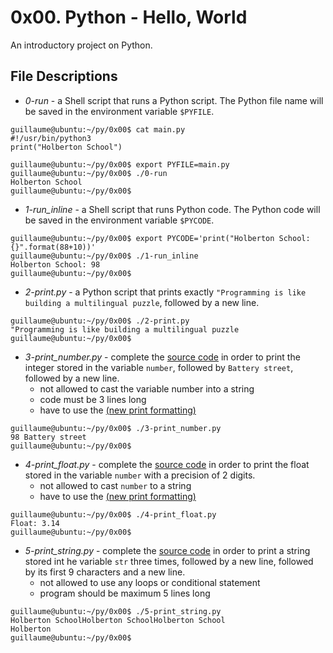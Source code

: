 # 0x00. Python - Hello, World
An introductory project on Python.
## File Descriptions
* *0-run* - a Shell script that runs a Python script. The Python file name will be saved in the environment variable `$PYFILE`.
```
guillaume@ubuntu:~/py/0x00$ cat main.py
#!/usr/bin/python3
print("Holberton School")

guillaume@ubuntu:~/py/0x00$ export PYFILE=main.py
guillaume@ubuntu:~/py/0x00$ ./0-run
Holberton School
guillaume@ubuntu:~/py/0x00$
```
* *1-run_inline* - a Shell script that runs Python code. The Python code will be saved in the environment variable `$PYCODE`.
```
guillaume@ubuntu:~/py/0x00$ export PYCODE='print("Holberton School: {}".format(88+10))'
guillaume@ubuntu:~/py/0x00$ ./1-run_inline
Holberton School: 98
guillaume@ubuntu:~/py/0x00$
```
* *2-print.py* - a Python script that prints exactly `"Programming is like building a multilingual puzzle`, followed by a new line.
```
guillaume@ubuntu:~/py/0x00$ ./2-print.py
"Programming is like building a multilingual puzzle
guillaume@ubuntu:~/py/0x00$
```
* *3-print_number.py* - complete the [source code](https://github.com/holbertonschool/0x00.py/blob/master/3-print_number.py) in order to print the integer stored in the variable `number`, followed by `Battery street`, followed by a new line.
  * not allowed to cast the variable number into a string
  * code must be 3 lines long
  * have to use the [(new print formatting)](https://pyformat.info/#number)
```
guillaume@ubuntu:~/py/0x00$ ./3-print_number.py
98 Battery street
guillaume@ubuntu:~/py/0x00$
```
* *4-print_float.py* - complete the [source code](https://github.com/holbertonschool/0x00.py/blob/master/4-print_float.py) in order to print the float stored in the variable `number` with a precision of 2 digits.
  * not allowed to cast `number` to a string
  * have to use the [(new print formatting)](https://pyformat.info/#number)
```
guillaume@ubuntu:~/py/0x00$ ./4-print_float.py
Float: 3.14
guillaume@ubuntu:~/py/0x00$
```
* *5-print_string.py* - complete the [source code]() in order to print a string stored int he variable `str` three times, followed by a new line, followed by its first 9 characters and a new line.
  * not allowed to use any loops or conditional statement
  * program should be maximum 5 lines long
```
guillaume@ubuntu:~/py/0x00$ ./5-print_string.py
Holberton SchoolHolberton SchoolHolberton School
Holberton
guillaume@ubuntu:~/py/0x00$
```

